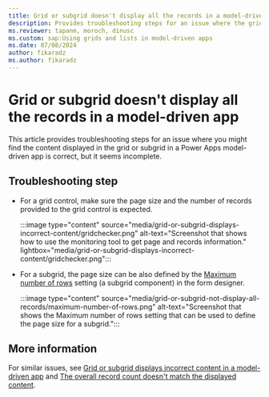 ```yaml
---
title: Grid or subgrid doesn't display all the records in a model-driven app
description: Provides troubleshooting steps for an issue where the grid or subgrid doesn't display all the records in a Power Apps model-driven app.
ms.reviewer: tapanm, moroch, dinusc
ms.custom: sap:Using grids and lists in model-driven apps
ms.date: 07/08/2024
author: fikaradz
ms.author: fikaradz
---
```

# Grid or subgrid doesn't display all the records in a model-driven app

This article provides troubleshooting steps for an issue where you might find the content displayed in the grid or subgrid in a Power Apps model-driven app is correct, but it seems incomplete.

## Troubleshooting step

- For a grid control, make sure the page size and the number of records provided to the grid control is expected.

  :::image type="content" source="media/grid-or-subgrid-displays-incorrect-content/gridchecker.png" alt-text="Screenshot that shows how to use the monitoring tool to get page and records information." lightbox="media/grid-or-subgrid-displays-incorrect-content/gridchecker.png":::

- For a subgrid, the page size can be also defined by the [Maximum number of rows](/power-apps/maker/model-driven-apps/form-designer-add-configure-subgrid) setting (a subgrid component) in the form designer.

  :::image type="content" source="media/grid-or-subgrid-not-display-all-records/maximum-number-of-rows.png" alt-text="Screenshot that shows the Maximum number of rows setting that can be used to define the page size for a subgrid.":::

## More information

For similar issues, see [Grid or subgrid displays incorrect content in a model-driven app](grid-or-subgrid-displays-incorrect-content.md) and [The overall record count doesn't match the displayed content](overall-record-count-not-match-displayed-content.md).
